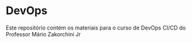 # DevOps
Este repositório contém os materiais para o curso de DevOps CI/CD do 
Professor Mário Zakorchini Jr
